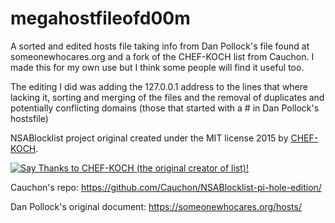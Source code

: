 # megahostfileofd00m
A sorted and edited hosts file taking info from Dan Pollock's file found at someonewhocares.org and a fork of the CHEF-KOCH list from Cauchon. I made this for my own use but I think some people will find it useful too.

The editing I did was adding the 127.0.0.1 address to the lines that where lacking it, sorting and merging of the files and the removal of duplicates and potentially conflicting domains (those that started with a # in Dan Pollock's hostsfile)


NSABlocklist project original created under the MIT license 2015 by [CHEF-KOCH](https://github.com/CHEF-KOCH).

[![Say Thanks to CHEF-KOCH (the original creator of list)!](https://img.shields.io/badge/Say%20Thanks-!-1EAEDB.svg)](https://saythanks.io/to/CHEF-KOCH)

Cauchon's repo: https://github.com/Cauchon/NSABlocklist-pi-hole-edition/

Dan Pollock's original document: https://someonewhocares.org/hosts/
